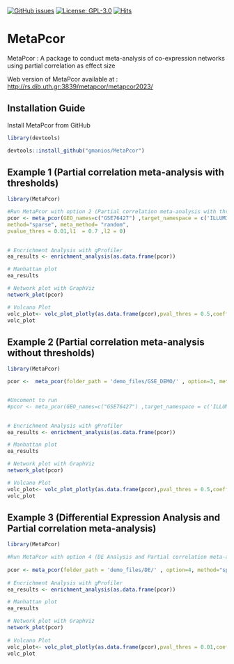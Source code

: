 [![GitHub issues](https://img.shields.io/github/issues/gmanios/MetaPcor?color=green)](https://github.com/gmanios/MetaPcor/issues/new)
[![License: GPL-3.0](https://img.shields.io/badge/license-GPL--3.0-blue.svg)](https://www.gnu.org/licenses/gpl-3.0)
[![Hits](https://hits.seeyoufarm.com/api/count/incr/badge.svg?url=https%3A%2F%2Fgithub.com%2Fgmanios%2FMetaPcor&count_bg=%2379C83D&title_bg=%23555555&icon=&icon_color=%23E7E7E7&title=hits&edge_flat=false)](https://hits.seeyoufarm.com)
# MetaPcor

MetaPcor : A package to conduct meta-analysis of co-expression networks using partial correlation as effect size

Web version of MetaPcor available at : http://rs.dib.uth.gr:3839/metapcor/metapcor2023/

 

## Installation Guide

 
Install MetaPcor from GitHub
```R
library(devtools)

devtools::install_github("gmanios/MetaPcor") 
```


## Example 1 (Partial correlation meta-analysis with thresholds)

```R 
library(MetaPcor)

#Run MetaPcor with option 2 (Partial correlation meta-analysis with thresholds)
pcor <- meta_pcor(GEO_names=c("GSE76427") ,target_namespace = c('ILLUMINA_HUMANREF_8_V3'), option=2, 
method="sparse", meta_method= "random", 
pvalue_thres = 0.01,l1  = 0.7 ,l2 = 0)

 
# Encrichment Analysis with gProfiler
ea_results <- enrichment_analysis(as.data.frame(pcor))

# Manhattan plot
ea_results

# Network plot with GraphViz
network_plot(pcor)

# Volcano Plot
volc_plot<- volc_plot_plotly(as.data.frame(pcor),pval_thres = 0.5,coeff_thres = 0.1)
volc_plot

```
## Example 2 (Partial correlation meta-analysis without thresholds)

```R 
library(MetaPcor)

pcor <-  meta_pcor(folder_path = 'demo_files/GSE_DEMO/' , option=3, method="sparse", meta_method= "random",l1  = 0.8 ,l2 = 0)


#Uncoment to run
#pcor <- meta_pcor(GEO_names=c("GSE76427") ,target_namespace = c('ILLUMINA_HUMANREF_8_V3'), option=3,method="sparse", meta_method= "random",l1  = 0.7 ,l2 = 0)

 
# Encrichment Analysis with gProfiler
ea_results <- enrichment_analysis(as.data.frame(pcor))

# Manhattan plot
ea_results

# Network plot with GraphViz
network_plot(pcor)

# Volcano Plot
volc_plot<- volc_plot_plotly(as.data.frame(pcor),pval_thres = 0.5,coeff_thres = 0.1)
volc_plot

```
## Example 3 (Differential Expression Analysis and Partial correlation meta-analysis)

```R
library(MetaPcor)

#Run MetaPcor with option 4 (DE Analysis and Partial correlation meta-analysis)
 
pcor <- meta_pcor(folder_path = 'demo_files/DE/' , option=4, method="sparse", meta_method= "random",l1  = 0.6 ,l2 = 0)
 
# Encrichment Analysis with gProfiler
ea_results <- enrichment_analysis(as.data.frame(pcor))

# Manhattan plot
ea_results

# Network plot with GraphViz
network_plot(pcor)
 
# Volcano Plot
volc_plot<- volc_plot_plotly(as.data.frame(pcor),pval_thres = 0.01,coeff_thres = 0.2)
volc_plot
```

